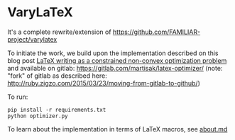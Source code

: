 # VaryLaTeX

It's a complete rewrite/extension of https://github.com/FAMILIAR-project/varylatex

To initiate the work, we build upon the implementation described on this blog post [LaTeX writing as a constrained non-convex optimization problem](https://blog.martisak.se/2020/06/06/latex-optimizer/) and available on gitlab: https://gitlab.com/martisak/latex-optimizer/ 
(note: "fork" of gitlab as described here: http://ruby.zigzo.com/2015/03/23/moving-from-gitlab-to-github/) 

To run:

```
pip install -r requirements.txt
python optimizer.py
```

To learn about the implementation in terms of LaTeX macros, see [about.md](docs/about.md)
